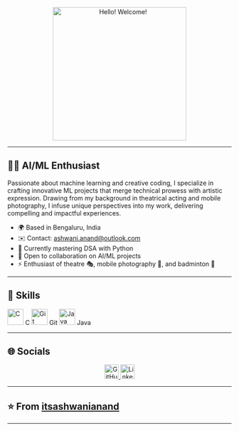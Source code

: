 <!-- Add a catchy animated header -->
<p align="center">
  <img src="https://media.giphy.com/media/3o7aD5y9Y9mkt8z3fK/giphy.gif" alt="Hello! Welcome!" width="300"/>
</p>

---

<!-- Introduction Section -->
## 👨‍💻 AI/ML Enthusiast

Passionate about machine learning and creative coding, I specialize in crafting innovative ML projects that merge technical prowess with artistic expression. Drawing from my background in theatrical acting and mobile photography, I infuse unique perspectives into my work, delivering compelling and impactful experiences.

* 🌍 Based in Bengaluru, India
* ✉️ Contact: [ashwani.anand@outlook.com](mailto:ashwani.anand@outlook.com)
* 🧠 Currently mastering DSA with Python
* 🤝 Open to collaboration on AI/ML projects
* ⚡ Enthusiast of theatre 🎭, mobile photography 📱, and badminton 🏸

---

<!-- Skills Section with animated icons -->
## 🚀 Skills

<!-- Add your skills with respective animated icons -->
<p align="left">
  <!-- Skills icons from the original README -->
  <img src="https://raw.githubusercontent.com/danielcranney/readme-generator/main/public/icons/skills/c-colored.svg" width="36" height="36" alt="C" /> C
  <img src="https://raw.githubusercontent.com/danielcranney/readme-generator/main/public/icons/skills/git-colored.svg" width="36" height="36" alt="Git" /> Git
  <img src="https://raw.githubusercontent.com/danielcranney/readme-generator/main/public/icons/skills/java-colored.svg" width="36" height="36" alt="Java" /> Java
  <!-- Add more skills here -->
</p>

---

<!-- Social Media Section -->
## 🌐 Socials

<p align="center">
  <a href="https://www.github.com/itsashwanianand" target="_blank" rel="noreferrer">
    <img src="https://raw.githubusercontent.com/danielcranney/readme-generator/main/public/icons/socials/github.svg" alt="GitHub" width="32"/>
  </a>
  <a href="https://www.linkedin.com/in/ashwanianandofficialpage" target="_blank" rel="noreferrer">
    <img src="https://raw.githubusercontent.com/danielcranney/readme-generator/main/public/icons/socials/linkedin.svg" alt="LinkedIn" width="32"/>
  </a>
</p>

---

<!-- Footer Section -->
## ⭐️ From [itsashwanianand](https://github.com/itsashwanianand)

---

